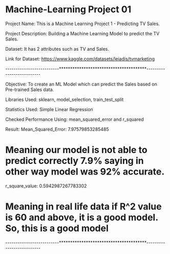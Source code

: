 # Machine-Learning Project 01
Project Name: This is a Machine Learning Project 1 - Predicting TV Sales.

Project Description: Building a Machine Learning Model to predict the TV Sales.

Dataset: It has 2 attributes such as TV and Sales.

Link for Dataset: https://www.kaggle.com/datasets/leiadis/tvmarketing


--------------------------***************************************--------------------------

Objective: To create an ML Model which can predict the Sales based on Pre-trained Sales data.

Libraries Used: sklearn, model_selection, train_test_split

Statistics Used: Simple Linear Regression

Checked Performance Using: mean_squared_error and r_squared

Result: 
Mean_Squared_Error:  7.97579853285485 
# Meaning our model is not able to predict correctly 7.9% saying in other way model was 92% accurate.

r_square_value:  0.5942987267783302   
# Meaning in real life data if R^2 value is 60 and above, it is a good model. So, this is a good model
--------------------------***************************************--------------------------
